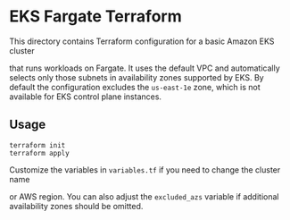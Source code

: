 # EKS Fargate Terraform

This directory contains Terraform configuration for a basic Amazon EKS cluster

that runs workloads on Fargate. It uses the default VPC and automatically
selects only those subnets in availability zones supported by EKS. By default
the configuration excludes the `us-east-1e` zone, which is not available for EKS
control plane instances.


## Usage

```
terraform init
terraform apply
```

Customize the variables in `variables.tf` if you need to change the cluster name

or AWS region. You can also adjust the `excluded_azs` variable if additional
availability zones should be omitted.

